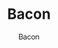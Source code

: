 ---
layout: author
title: "Bacon"
meta: "Owner"
categories: authors
image: /img/logos/author-logo/bacon.jpg
author: Bacon
comments: true
about: "Ive got 2 kids and a wife and I am starting my 3rd year of college. I did cool war stuff.  

I like fiends and dark colors lol."  

accomplishments: " 10x kog, Team Wars Season 1 MVP candidate (although Masarike ran so far away with it i really had no shot) and of course Fiend Expert on the Duel Links Meta Server."  

discord: "SizzlingBaconFiends#4133"
---